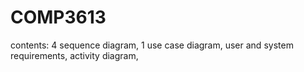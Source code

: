 # COMP3613
contents:
4 sequence diagram,
1 use case diagram,
user and system requirements,
activity diagram,
